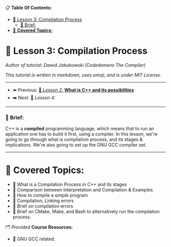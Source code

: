 
📋 **Table Of Contents:**

- [🌇 Lesson 3: Compilation Process](#-lesson-3-compilation-process)
    - [📖 Brief:](#-brief)
- [📖 **Covered Topics:**](#-covered-topics)


# 🌇 Lesson 3: Compilation Process

*Author of tutorial: Dawid Jakubowski (Codedemens The Compiler)*

*This tutorial is written in markdown, uses emoji, and is under MIT License.*

---

 - ⬅️ Previous: [🌇 *Lesson 2:* **What is C++ and its possibilities**](Lesson%202:%20What%20is%20C++%20and%20its%20possibilities.md)
 - ➡️ Next: 🌇 *Lesson 4:*

---

### 📖 Brief: 

C++ is a **compiled** programming language, which means that to run an application one has to build it first, using a compiler. In this lesson, we're going to go through what is compilation process, and its stages & implications. We're also going to set up the GNU GCC compiler set. 

---

# 📖 **Covered Topics:**
- 📄 What is a Compilation Process in C++ and its stages
- 📄 Comparison between Interpretation and Compilation & Examples.
- 📄 How to compile a simple program
- 📄 Compilation, Linking errors
- 📄 Brief on compilation errors
- 📄 Brief on CMake, Make, and Bash to alternatively run the compilation process.

🗂 *Provided* **Course Resources:**
- 📁 GNU GCC related.
